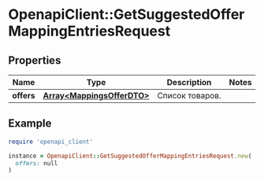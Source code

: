 # OpenapiClient::GetSuggestedOfferMappingEntriesRequest

## Properties

| Name | Type | Description | Notes |
| ---- | ---- | ----------- | ----- |
| **offers** | [**Array&lt;MappingsOfferDTO&gt;**](MappingsOfferDTO.md) | Список товаров. |  |

## Example

```ruby
require 'openapi_client'

instance = OpenapiClient::GetSuggestedOfferMappingEntriesRequest.new(
  offers: null
)
```

